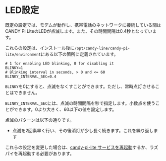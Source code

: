 # LED設定

既定の設定では、モデムが動作し、携帯電話のネットワークに接続している間はCANDY Pi LiteのLEDが点滅します。また、その時間間隔は0.4秒となっています。

これらの設定は、インストール後に`/opt/candy-line/candy-pi-lite/environment`にある以下の箇所に定義されています。

```
# 1 for enabling LED blinking, 0 for disabling it
BLINKY=1
# Blinking interval in seconds, > 0 and <= 60
BLINKY_INTERVAL_SEC=0.4
```

`BLINKY`を0にすると、点滅をなくすことができます。ただし、常時点灯させることはできません。

`BLINKY_INTERVAL_SEC`には、点滅の時間間隔を秒で指定します。小数点を使うことができます。0より大きく、60以下の値を設定します。

点滅のパターンは以下の通りです。

- 点滅を2回素早く行い、その後消灯が少し長く続きます。これを繰り返します


これらの設定を変更した場合は、[candy-pi-lite サービスを再起動](/service/restart.md)するか、ラズパイを再起動する必要があります。
